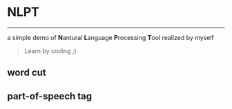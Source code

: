 # NLPT
---
a simple demo of **N**antural **L**anguage **P**rocessing **T**ool realized by myself

> Learn by coding ;)

## word cut

## part-of-speech tag
